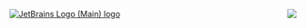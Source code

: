 [![JetBrains Logo (Main) logo](https://resources.jetbrains.com/storage/products/company/brand/logos/jb_beam.svg)](https://www.jetbrains.com)
<img align="right" src="https://github-readme-stats.vercel.app/api?username=zhouYK&show_icons=true&icon_color=0366d6&text_color=24292e&bg_color=ffffff&hide_title=true" />

